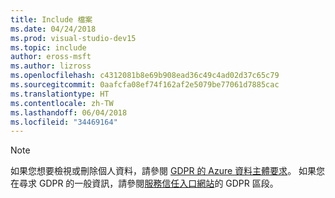 ```yaml
---
title: Include 檔案
ms.date: 04/24/2018
ms.prod: visual-studio-dev15
ms.topic: include
author: eross-msft
ms.author: lizross
ms.openlocfilehash: c4312081b8e69b908ead36c49c4ad02d37c65c79
ms.sourcegitcommit: 0aafcfa08ef74f162af2e5079be77061d7885cac
ms.translationtype: HT
ms.contentlocale: zh-TW
ms.lasthandoff: 06/04/2018
ms.locfileid: "34469164"
---
```

> [!NOTE]
> 如果您想要檢視或刪除個人資料，請參閱 [GDPR 的 Azure 資料主體要求](/microsoft-365/compliance/gdpr-dsr-azure)。 如果您在尋求 GDPR 的一般資訊，請參閱[服務信任入口網站](https://servicetrust.microsoft.com/ViewPage/GDPRGetStarted)的 GDPR 區段。

[//]: # (5/22/2018：雖然這個檔案可能被遺棄，請勿將它刪除。)